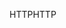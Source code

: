 <span data-ttu-id="ce07b-101">HTTP</span><span class="sxs-lookup"><span data-stu-id="ce07b-101">HTTP</span></span>